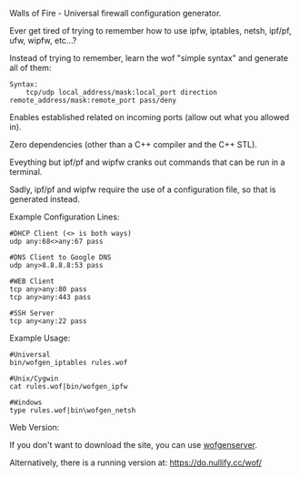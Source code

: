 Walls of Fire - Universal firewall configuration generator.

Ever get tired of trying to remember how to use ipfw, iptables, netsh, ipf/pf, ufw, wipfw, etc...?

Instead of trying to remember, learn the wof "simple syntax" and generate all of them:

	Syntax:
		tcp/udp local_address/mask:local_port direction remote_address/mask:remote_port pass/deny

Enables established related on incoming ports (allow out what you allowed in).

Zero dependencies (other than a C++ compiler and the C++ STL).

Eveything but ipf/pf and wipfw cranks out commands that can be run in a terminal.

Sadly, ipf/pf and wipfw require the use of a configuration file, so that is generated instead.

Example Configuration Lines:

	#DHCP Client (<> is both ways)
	udp any:68<>any:67 pass

	#DNS Client to Google DNS
	udp any>8.8.8.8:53 pass

	#WEB Client
	tcp any>any:80 pass
	tcp any>any:443 pass

	#SSH Server
	tcp any<any:22 pass

Example Usage:

	#Universal
	bin/wofgen_iptables rules.wof

	#Unix/Cygwin
	cat rules.wof|bin/wofgen_ipfw

	#Windows
	type rules.wof|bin\wofgen_netsh

Web Version:

If you don't want to download the site, you can use [wofgenserver](https://github.com/mrmoss/wofgenserver).

Alternatively, there is a running version at: https://do.nullify.cc/wof/

